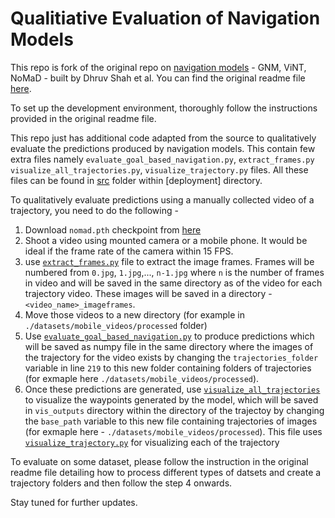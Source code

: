 # Qualitiative Evaluation of Navigation Models

This repo is fork of the original repo on [navigation models](https://github.com/robodhruv/visualnav-transformer) - GNM, ViNT, NoMaD - built by Dhruv Shah et al. You can find the original readme file [here](./original%20_readme.md). 



To set up the development environment, thoroughly follow the instructions provided in the original readme file. 

This repo just has additional code adapted from the source to qualitatively evaluate the predictions produced by navigation models. This contain few extra files namely `evaluate_goal_based_navigation.py`, `extract_frames.py` `visualize_all_trajectories.py`, `visualize_trajectory.py` files. All these files can be found in [src](./deployment/src) folder within [deployment] directory. 

To qualitatively evaluate predictions using a manually collected video of a trajectory, you need to do the following - 

1. Download `nomad.pth` checkpoint from [here](https://drive.google.com/drive/folders/1a9yWR2iooXFAqjQHetz263--4_2FFggg)
2. Shoot a video using mounted camera or a mobile phone. It would be ideal if the frame rate of the camera within 15 FPS. 
3. use [`extract_frames.py`](./deployment/src/extract_frames.py) file to extract the image frames. Frames will be numbered from `0.jpg`, `1.jpg`,..., `n-1.jpg` where `n` is the number of frames in video and will be saved in the same directory as of the video for each trajectory video. These images will be saved in a directory - `<video_name>_imageframes`.
4. Move those videos to a new directory (for example in `./datasets/mobile_videos/processed` folder)
5. Use [`evaluate_goal_based_navigation.py`](./deployment/src/evaluate_goal_based_navigation.py) to produce predictions which will be saved as numpy file in the same directory where the images of the trajectory for the video exists by changing the `trajectories_folder` variable in line `219` to this new folder containing folders of trajectories (for exmaple here `./datasets/mobile_videos/processed`). 
6. Once these predictions are generated, use [`visualize_all_trajectories`](./deployment/src/visualize_all_trajectories.py) to visualize the waypoints generated by the model, which will be saved in `vis_outputs` directory within the directory of the trajectoy by changing the `base_path` variable to this new file containing trajectories of images (for exmaple here - `./datasets/mobile_videos/processed`). This file uses [`visualize_trajectory.py`](./deployment/src/visualize_trajectory.py) for visualizing each  of the trajectory

To evaluate on some dataset, please follow the instruction in the original readme file detailing how to process different types of datsets and create a trajectory folders and then follow the step 4 onwards. 

Stay tuned for further updates. 

